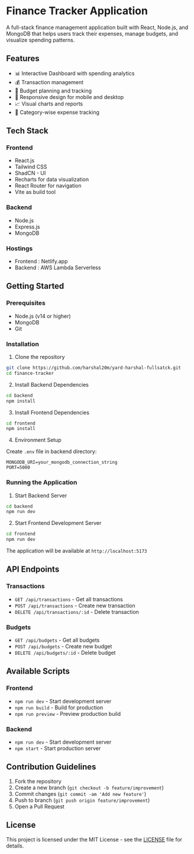 # Finance Tracker Application

A full-stack finance management application built with React, Node.js, and MongoDB that helps users track their expenses, manage budgets, and visualize spending patterns.

## Features

-   📊 Interactive Dashboard with spending analytics
-   💰 Transaction management
-   📅 Budget planning and tracking
-   📱 Responsive design for mobile and desktop
-   📈 Visual charts and reports
-   🎯 Category-wise expense tracking

## Tech Stack

### Frontend

-   React.js
-   Tailwind CSS
-   ShadCN - UI
-   Recharts for data visualization
-   React Router for navigation
-   Vite as build tool

### Backend

-   Node.js
-   Express.js
-   MongoDB

### Hostings

-   Frontend : Netlify.app
-   Backend : AWS Lambda Serverless

## Getting Started

### Prerequisites

-   Node.js (v14 or higher)
-   MongoDB
-   Git

### Installation

1. Clone the repository

```bash
git clone https://github.com/harshal20m/yard-harshal-fullsatck.git
cd finance-tracker
```

2. Install Backend Dependencies

```bash
cd backend
npm install
```

3. Install Frontend Dependencies

```bash
cd frontend
npm install
```

4. Environment Setup

Create `.env` file in backend directory:

```env
MONGODB_URI=your_mongodb_connection_string
PORT=5000
```

### Running the Application

1. Start Backend Server

```bash
cd backend
npm run dev
```

2. Start Frontend Development Server

```bash
cd frontend
npm run dev
```

The application will be available at `http://localhost:5173`

## API Endpoints

### Transactions

-   `GET /api/transactions` - Get all transactions
-   `POST /api/transactions` - Create new transaction
-   `DELETE /api/transactions/:id` - Delete transaction

### Budgets

-   `GET /api/budgets` - Get all budgets
-   `POST /api/budgets` - Create new budget
-   `DELETE /api/budgets/:id` - Delete budget

## Available Scripts

### Frontend

-   `npm run dev` - Start development server
-   `npm run build` - Build for production
-   `npm run preview` - Preview production build

### Backend

-   `npm run dev` - Start development server
-   `npm start` - Start production server

## Contribution Guidelines

1. Fork the repository
2. Create a new branch (`git checkout -b feature/improvement`)
3. Commit changes (`git commit -am 'Add new feature'`)
4. Push to branch (`git push origin feature/improvement`)
5. Open a Pull Request

## License

This project is licensed under the MIT License - see the [LICENSE](LICENSE) file for details.
